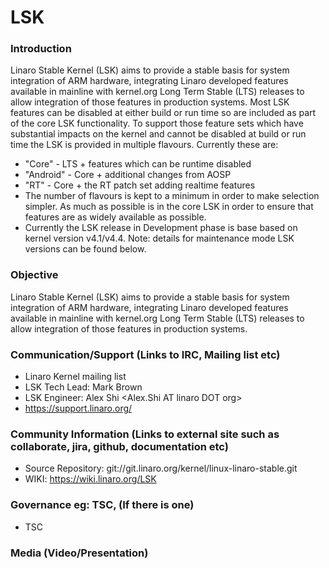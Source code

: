 # LSK

### Introduction
Linaro Stable Kernel (LSK) aims to provide a stable basis for system integration of ARM hardware, integrating Linaro developed features available in mainline with kernel.org Long Term Stable (LTS) releases to allow integration of those features in production systems. 
Most LSK features can be disabled at either build or run time so are included as part of the core LSK functionality. To support those feature sets which have substantial impacts on the kernel and cannot be disabled at build or run time the LSK is provided in multiple flavours. Currently these are: 

- "Core" - LTS + features which can be runtime disabled 
- "Android" - Core + additional changes from AOSP
- "RT" - Core + the RT patch set adding realtime features 
- The number of flavours is kept to a minimum in order to make selection simpler. As much as possible is in the core LSK in order to ensure that features are as widely available as possible. 
- Currently the LSK release in Development phase is base based on kernel version v4.1/v4.4. Note: details for maintenance mode LSK versions can be found below. 

### Objective

Linaro Stable Kernel (LSK) aims to provide a stable basis for system integration of ARM hardware, integrating Linaro developed features available in mainline with kernel.org Long Term Stable (LTS) releases to allow integration of those features in production systems. 

### Communication/Support (Links to IRC, Mailing list etc)

- Linaro Kernel mailing list <linaro-kernel AT lists DOT linaro DOT org>
- LSK Tech Lead: Mark Brown <broonie AT linaro DOT org>
- LSK Engineer: Alex Shi <Alex.Shi AT linaro DOT org>
- https://support.linaro.org/

### Community Information (Links to external site such as collaborate, jira, github, documentation etc)

- Source Repository: git://git.linaro.org/kernel/linux-linaro-stable.git 
- WIKI: https://wiki.linaro.org/LSK

### Governance eg: TSC, (If there is one)

- TSC

### Media (Video/Presentation)

